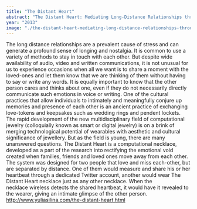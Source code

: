 ```yaml
---
title: "The Distant Heart"
abstract: "The Distant Heart: Mediating Long-Distance Relationships through Connected Computational Jewellery"
year: "2013"
image: "./the-distant-heart-mediating-long-distance-relationships-through-connected-computational-jewelry-may-2015.jpg"
---
```

The long distance relationships are a prevalent cause of stress and can generate a profound sense of longing and nostalgia. It is common to use a variety of methods to stay in touch with each other. But despite wide availability of audio, video and written communications, it is not unusual for us to experience occasions when all we want is to share a moment with the loved-ones and let them know that we are thinking of them without having to say or write any words. It is equally important to know that the other person cares and thinks about one, even if they do not necessarily directly communicate such emotions in voice or writing.
One of the cultural practices that allow individuals to intimately and meaningfully conjure up memories and presence of each other is an ancient practice of exchanging love-tokens and keepsakes such as wedding rings and pendent lockets. The rapid development of the new multidisciplinary field of computational jewelry (colloquially known as smart or digital jewelry) is on a brink of merging technological potential of wearables with aesthetic and cultural significance of jewellery. But as the field is young, there are many unanswered questions.
The Distant Heart is a computational necklace, developed as a part of the research into rectifying the emotional void created when families, friends and loved ones move away from each other. The system was designed for two people that love and miss each-other, but are separated by distance. One of them would measure and share his or her heartbeat through a dedicated Twitter account, another would wear The Distant Heart necklace just as any other necklace. When the necklace wireless detects the shared heartbeat, it would have it revealed to the wearer, giving an intimate glimpse of the other person.
http://www.yuliasilina.com/the-distant-heart.html